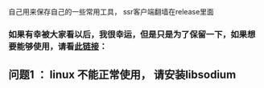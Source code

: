 自己用来保存自己的一些常用工具，
ssr客户端翻墙在release里面

### 如果有幸被大家看以后，我很幸运，但是只是为了保留一下，如果想要能够使用，请看[此链接](https://github.com/qingshuisiyuan/electron-ssr-backup)：

## 问题1 ： linux 不能正常使用， 请安装libsodium


